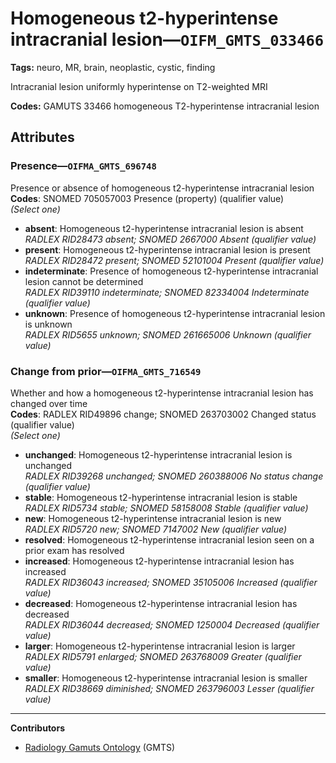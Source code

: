 # Homogeneous t2-hyperintense intracranial lesion—`OIFM_GMTS_033466`

**Tags:** neuro, MR, brain, neoplastic, cystic, finding

Intracranial lesion uniformly hyperintense on T2-weighted MRI

**Codes:** GAMUTS 33466 homogeneous T2-hyperintense intracranial lesion

## Attributes

### Presence—`OIFMA_GMTS_696748`

Presence or absence of homogeneous t2-hyperintense intracranial lesion  
**Codes**: SNOMED 705057003 Presence (property) (qualifier value)  
*(Select one)*

- **absent**: Homogeneous t2-hyperintense intracranial lesion is absent  
_RADLEX RID28473 absent; SNOMED 2667000 Absent (qualifier value)_
- **present**: Homogeneous t2-hyperintense intracranial lesion is present  
_RADLEX RID28472 present; SNOMED 52101004 Present (qualifier value)_
- **indeterminate**: Presence of homogeneous t2-hyperintense intracranial lesion cannot be determined  
_RADLEX RID39110 indeterminate; SNOMED 82334004 Indeterminate (qualifier value)_
- **unknown**: Presence of homogeneous t2-hyperintense intracranial lesion is unknown  
_RADLEX RID5655 unknown; SNOMED 261665006 Unknown (qualifier value)_

### Change from prior—`OIFMA_GMTS_716549`

Whether and how a homogeneous t2-hyperintense intracranial lesion has changed over time  
**Codes**: RADLEX RID49896 change; SNOMED 263703002 Changed status (qualifier value)  
*(Select one)*

- **unchanged**: Homogeneous t2-hyperintense intracranial lesion is unchanged  
_RADLEX RID39268 unchanged; SNOMED 260388006 No status change (qualifier value)_
- **stable**: Homogeneous t2-hyperintense intracranial lesion is stable  
_RADLEX RID5734 stable; SNOMED 58158008 Stable (qualifier value)_
- **new**: Homogeneous t2-hyperintense intracranial lesion is new  
_RADLEX RID5720 new; SNOMED 7147002 New (qualifier value)_
- **resolved**: Homogeneous t2-hyperintense intracranial lesion seen on a prior exam has resolved  
- **increased**: Homogeneous t2-hyperintense intracranial lesion has increased  
_RADLEX RID36043 increased; SNOMED 35105006 Increased (qualifier value)_
- **decreased**: Homogeneous t2-hyperintense intracranial lesion has decreased  
_RADLEX RID36044 decreased; SNOMED 1250004 Decreased (qualifier value)_
- **larger**: Homogeneous t2-hyperintense intracranial lesion is larger  
_RADLEX RID5791 enlarged; SNOMED 263768009 Greater (qualifier value)_
- **smaller**: Homogeneous t2-hyperintense intracranial lesion is smaller  
_RADLEX RID38669 diminished; SNOMED 263796003 Lesser (qualifier value)_

---

**Contributors**

- [Radiology Gamuts Ontology](https://gamuts.net/) (GMTS)